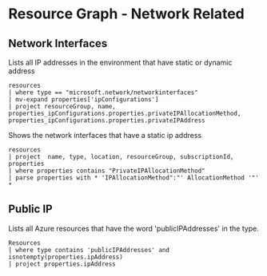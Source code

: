 # Resource Graph - Network Related

## Network Interfaces

Lists all IP addresses in the environment that have static or dynamic address

```kusto
resources
| where type == "microsoft.network/networkinterfaces"
| mv-expand properties['ipConfigurations']
| project resourceGroup, name, properties_ipConfigurations.properties.privateIPAllocationMethod, properties_ipConfigurations.properties.privateIPAddress
```

Shows the network interfaces that have a static ip address

```kusto
resources
| project  name, type, location, resourceGroup, subscriptionId, properties
| where properties contains "PrivateIPAllocationMethod"
| parse properties with * 'IPAllocationMethod":"' AllocationMethod '"' *
```

## Public IP

Lists all Azure resources that have the word 'publicIPAddresses' in the type.

```kusto
Resources
| where type contains 'publicIPAddresses' and isnotempty(properties.ipAddress)
| project properties.ipAddress
```
